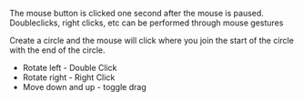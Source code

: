 The mouse button is clicked one second after the mouse is paused. Doubleclicks, right clicks, etc can be performed through mouse gestures

Create a circle and the mouse will click where you join the start of the circle with the end of the circle.

  * Rotate left - Double Click
  * Rotate right - Right Click
  * Move down and up - toggle drag